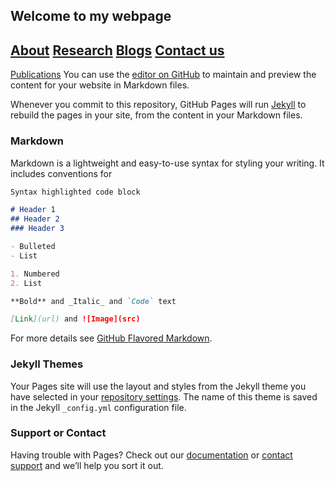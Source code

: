 ## Welcome to my webpage
## [About](www.facebook.com/)  [Research](https://www.facebook.com/) [Blogs](https://www.facebook.com/)  [Contact us](https://www.facebook.com/)

[Publications](https://www.internetingishard.com/html-and-css/basic-web-pages/) 
You can use the [editor on GitHub](https://www.internetingishard.com/html-and-css/basic-web-pages/) to maintain and preview the content for your website in Markdown files.

<html>
  <!--Facebook-->
<a class="btn-floating btn-lg btn-fb" type="button" role="button"><i class="fab fa-facebook-f"></i></a>
<!--Twitter-->
<a class="btn-floating btn-lg btn-tw" type="button" role="button"><i class="fab fa-twitter"></i></a>
<!--Google +-->
<a class="btn-floating btn-lg btn-gplus" type="button" role="button"><i class="fab fa-google-plus-g"></i></a>
<!--Linkedin-->
<a class="btn-floating btn-lg btn-li" type="button" role="button"><i class="fab fa-linkedin-in"></i></a>
<!--Instagram-->
<a class="btn-floating btn-lg btn-ins" type="button" role="button"><i class="fab fa-instagram"></i></a>
<!--Pinterest-->
<a class="btn-floating btn-lg btn-pin" type="button" role="button"><i class="fab fa-pinterest"></i></a>
<!--Vkontakte-->
<a class="btn-floating btn-lg btn-vk" type="button" role="button"><i class="fab fa-vk"></i></a>
<!--Stack Overflow-->
<a class="btn-floating btn-lg btn-so" type="button" role="button"><i class="fab fa-stack-overflow"></i></a>
<!--Youtube-->
<a class="btn-floating btn-lg btn-yt" type="button" role="button"><i class="fab fa-youtube"></i></a>
<!--Slack-->
<a class="btn-floating btn-lg btn-slack" type="button" role="button"><i class="fab fa-slack-hash"></i></a>
<!--Github-->
<a class="btn-floating btn-lg btn-git" type="button" role="button"><i class="fab fa-github"></i></a>
<!--Comments-->
<a class="btn-floating btn-lg btn-comm" type="button" role="button"><i class="fas fa-comments"></i></a>
<!--Email-->
<a class="btn-floating btn-lg btn-email" type="button" role="button"><i class="fas fa-envelope"></i></a>
<!--Dribbble-->
<a class="btn-floating btn-lg btn-dribbble" type="button" role="button"><i class="fab fa-dribbble"></i></a>
<!--Reddit-->
<a class="btn-floating btn-lg btn-reddit" type="button" role="button"><i class="fab fa-reddit-alien"></i></a>
<!--WhatsApp-->
<a class="btn-floating btn-lg btn-whatsapp" type="button" role="button"><i class="fab fa-whatsapp"></i></a>
  </html>

Whenever you commit to this repository, GitHub Pages will run [Jekyll](https://jekyllrb.com/) to rebuild the pages in your site, from the content in your Markdown files.

### Markdown

Markdown is a lightweight and easy-to-use syntax for styling your writing. It includes conventions for

```markdown
Syntax highlighted code block

# Header 1
## Header 2
### Header 3

- Bulleted
- List

1. Numbered
2. List

**Bold** and _Italic_ and `Code` text

[Link](url) and ![Image](src)
```

For more details see [GitHub Flavored Markdown](https://guides.github.com/features/mastering-markdown/).

### Jekyll Themes

Your Pages site will use the layout and styles from the Jekyll theme you have selected in your [repository settings](https://github.com/jaydeeptindori/jaydeeptindori.github.io/settings). The name of this theme is saved in the Jekyll `_config.yml` configuration file.

### Support or Contact

Having trouble with Pages? Check out our [documentation](https://docs.github.com/categories/github-pages-basics/) or [contact support](https://github.com/contact) and we’ll help you sort it out.
